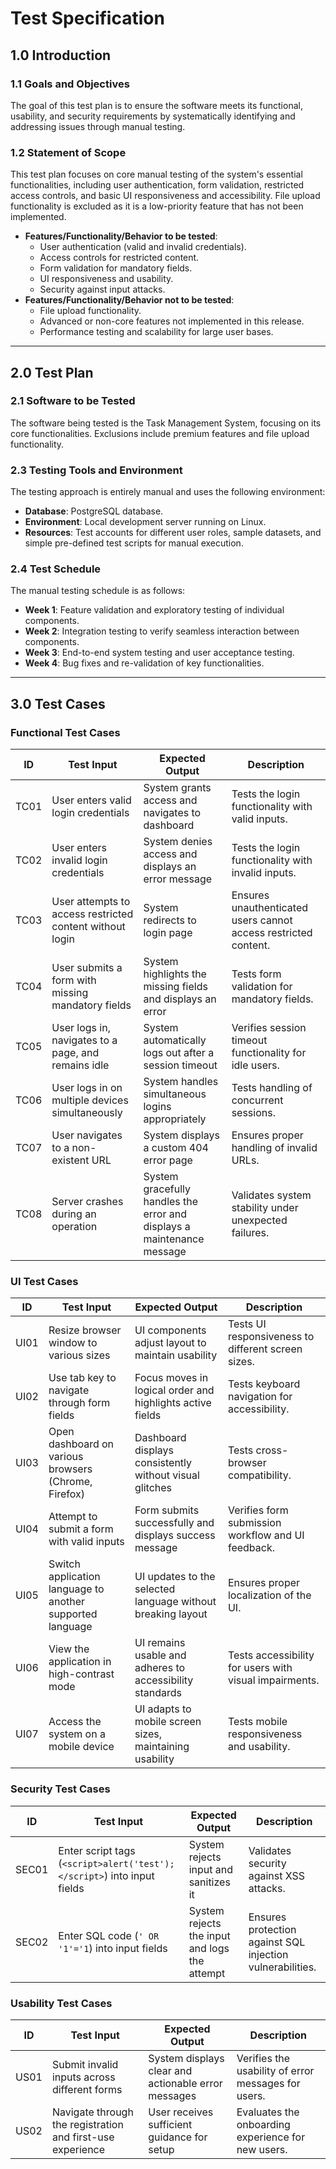 # Test Specification

## 1.0 Introduction

### 1.1 Goals and Objectives
The goal of this test plan is to ensure the software meets its functional, usability, and security requirements by systematically identifying and addressing issues through manual testing.

### 1.2 Statement of Scope
This test plan focuses on core manual testing of the system's essential functionalities, including user authentication, form validation, restricted access controls, and basic UI responsiveness and accessibility. File upload functionality is excluded as it is a low-priority feature that has not been implemented.

- **Features/Functionality/Behavior to be tested**:  
  - User authentication (valid and invalid credentials).  
  - Access controls for restricted content.  
  - Form validation for mandatory fields.  
  - UI responsiveness and usability.  
  - Security against input attacks.  
- **Features/Functionality/Behavior not to be tested**:  
  - File upload functionality.  
  - Advanced or non-core features not implemented in this release.  
  - Performance testing and scalability for large user bases.  

---

## 2.0 Test Plan

### 2.1 Software to be Tested
The software being tested is the Task Management System, focusing on its core functionalities. Exclusions include premium features and file upload functionality.

### 2.3 Testing Tools and Environment
The testing approach is entirely manual and uses the following environment:
- **Database**: PostgreSQL database.  
- **Environment**: Local development server running on Linux.  
- **Resources**: Test accounts for different user roles, sample datasets, and simple pre-defined test scripts for manual execution.

### 2.4 Test Schedule
The manual testing schedule is as follows:
- **Week 1**: Feature validation and exploratory testing of individual components.  
- **Week 2**: Integration testing to verify seamless interaction between components.  
- **Week 3**: End-to-end system testing and user acceptance testing.  
- **Week 4**: Bug fixes and re-validation of key functionalities.

---

## 3.0 Test Cases

### Functional Test Cases

| **ID**  | **Test Input**                                           | **Expected Output**                                     | **Description**                                                   |
|---------|----------------------------------------------------------|---------------------------------------------------------|-------------------------------------------------------------------|
| TC01    | User enters valid login credentials                      | System grants access and navigates to dashboard         | Tests the login functionality with valid inputs.                 |
| TC02    | User enters invalid login credentials                    | System denies access and displays an error message      | Tests the login functionality with invalid inputs.               |
| TC03    | User attempts to access restricted content without login | System redirects to login page                          | Ensures unauthenticated users cannot access restricted content.  |
| TC04    | User submits a form with missing mandatory fields        | System highlights the missing fields and displays an error | Tests form validation for mandatory fields.                      |
| TC05    | User logs in, navigates to a page, and remains idle      | System automatically logs out after a session timeout   | Verifies session timeout functionality for idle users.           |
| TC06    | User logs in on multiple devices simultaneously          | System handles simultaneous logins appropriately        | Tests handling of concurrent sessions.                           |
| TC07    | User navigates to a non-existent URL                     | System displays a custom 404 error page                 | Ensures proper handling of invalid URLs.                         |
| TC08    | Server crashes during an operation                       | System gracefully handles the error and displays a maintenance message | Validates system stability under unexpected failures.            |

### UI Test Cases

| **ID**  | **Test Input**                                           | **Expected Output**                                     | **Description**                                                   |
|---------|----------------------------------------------------------|---------------------------------------------------------|-------------------------------------------------------------------|
| UI01    | Resize browser window to various sizes                   | UI components adjust layout to maintain usability       | Tests UI responsiveness to different screen sizes.               |
| UI02    | Use tab key to navigate through form fields              | Focus moves in logical order and highlights active fields | Tests keyboard navigation for accessibility.                     |
| UI03    | Open dashboard on various browsers (Chrome, Firefox)     | Dashboard displays consistently without visual glitches | Tests cross-browser compatibility.                               |
| UI04    | Attempt to submit a form with valid inputs               | Form submits successfully and displays success message  | Verifies form submission workflow and UI feedback.               |
| UI05    | Switch application language to another supported language | UI updates to the selected language without breaking layout | Ensures proper localization of the UI.                           |
| UI06    | View the application in high-contrast mode               | UI remains usable and adheres to accessibility standards | Tests accessibility for users with visual impairments.           |
| UI07    | Access the system on a mobile device                     | UI adapts to mobile screen sizes, maintaining usability  | Tests mobile responsiveness and usability.                       |

### Security Test Cases

| **ID**  | **Test Input**                                           | **Expected Output**                                     | **Description**                                                   |
|---------|----------------------------------------------------------|---------------------------------------------------------|-------------------------------------------------------------------|
| SEC01   | Enter script tags (`<script>alert('test');</script>`) into input fields | System rejects input and sanitizes it                  | Validates security against XSS attacks.                          |
| SEC02   | Enter SQL code (`' OR '1'='1`) into input fields          | System rejects the input and logs the attempt           | Ensures protection against SQL injection vulnerabilities.         |

### Usability Test Cases

| **ID**  | **Test Input**                                           | **Expected Output**                                     | **Description**                                                   |
|---------|----------------------------------------------------------|---------------------------------------------------------|-------------------------------------------------------------------|
| US01    | Submit invalid inputs across different forms             | System displays clear and actionable error messages     | Verifies the usability of error messages for users.               |
| US02    | Navigate through the registration and first-use experience | User receives sufficient guidance for setup            | Evaluates the onboarding experience for new users.                |

